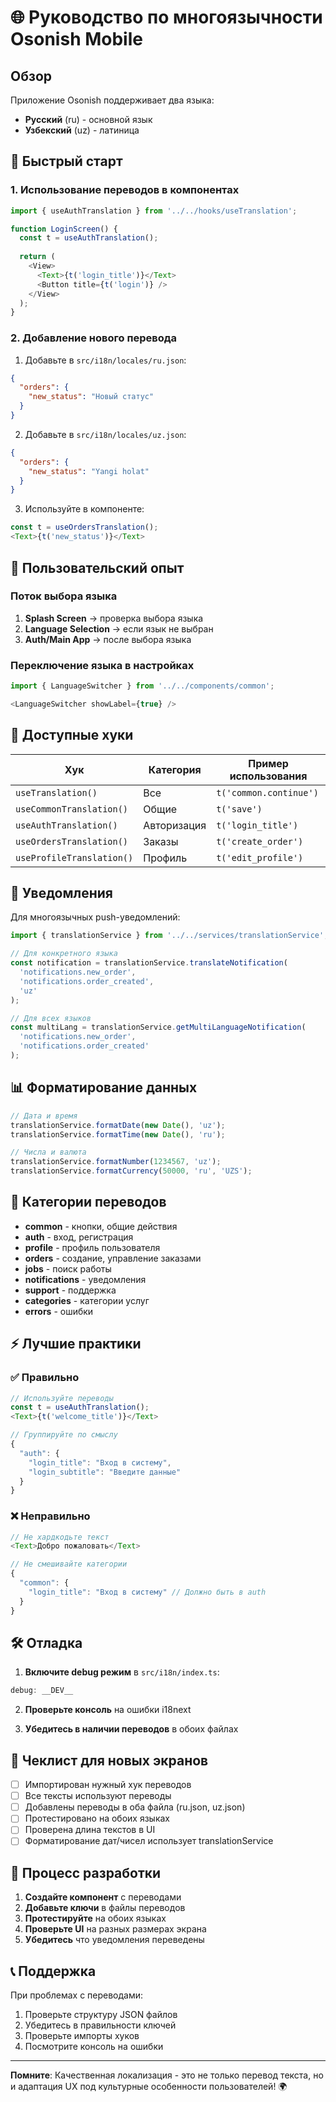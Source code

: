 # 🌐 Руководство по многоязычности Osonish Mobile

## Обзор

Приложение Osonish поддерживает два языка:
- **Русский** (ru) - основной язык
- **Узбекский** (uz) - латиница

## 🚀 Быстрый старт

### 1. Использование переводов в компонентах

```typescript
import { useAuthTranslation } from '../../hooks/useTranslation';

function LoginScreen() {
  const t = useAuthTranslation();
  
  return (
    <View>
      <Text>{t('login_title')}</Text>
      <Button title={t('login')} />
    </View>
  );
}
```

### 2. Добавление нового перевода

1. Добавьте в `src/i18n/locales/ru.json`:
```json
{
  "orders": {
    "new_status": "Новый статус"
  }
}
```

2. Добавьте в `src/i18n/locales/uz.json`:
```json
{
  "orders": {
    "new_status": "Yangi holat"
  }
}
```

3. Используйте в компоненте:
```typescript
const t = useOrdersTranslation();
<Text>{t('new_status')}</Text>
```

## 📱 Пользовательский опыт

### Поток выбора языка
1. **Splash Screen** → проверка выбора языка
2. **Language Selection** → если язык не выбран
3. **Auth/Main App** → после выбора языка

### Переключение языка в настройках
```typescript
import { LanguageSwitcher } from '../../components/common';

<LanguageSwitcher showLabel={true} />
```

## 🔧 Доступные хуки

| Хук | Категория | Пример использования |
|-----|-----------|---------------------|
| `useTranslation()` | Все | `t('common.continue')` |
| `useCommonTranslation()` | Общие | `t('save')` |
| `useAuthTranslation()` | Авторизация | `t('login_title')` |
| `useOrdersTranslation()` | Заказы | `t('create_order')` |
| `useProfileTranslation()` | Профиль | `t('edit_profile')` |

## 🔔 Уведомления

Для многоязычных push-уведомлений:

```typescript
import { translationService } from '../../services/translationService';

// Для конкретного языка
const notification = translationService.translateNotification(
  'notifications.new_order',
  'notifications.order_created',
  'uz'
);

// Для всех языков
const multiLang = translationService.getMultiLanguageNotification(
  'notifications.new_order',
  'notifications.order_created'
);
```

## 📊 Форматирование данных

```typescript
// Дата и время
translationService.formatDate(new Date(), 'uz');
translationService.formatTime(new Date(), 'ru');

// Числа и валюта
translationService.formatNumber(1234567, 'uz');
translationService.formatCurrency(50000, 'ru', 'UZS');
```

## 🎯 Категории переводов

- **common** - кнопки, общие действия
- **auth** - вход, регистрация
- **profile** - профиль пользователя
- **orders** - создание, управление заказами
- **jobs** - поиск работы
- **notifications** - уведомления
- **support** - поддержка
- **categories** - категории услуг
- **errors** - ошибки

## ⚡ Лучшие практики

### ✅ Правильно
```typescript
// Используйте переводы
const t = useAuthTranslation();
<Text>{t('welcome_title')}</Text>

// Группируйте по смыслу
{
  "auth": {
    "login_title": "Вход в систему",
    "login_subtitle": "Введите данные"
  }
}
```

### ❌ Неправильно
```typescript
// Не хардкодьте текст
<Text>Добро пожаловать</Text>

// Не смешивайте категории
{
  "common": {
    "login_title": "Вход в систему" // Должно быть в auth
  }
}
```

## 🛠 Отладка

1. **Включите debug режим** в `src/i18n/index.ts`:
```typescript
debug: __DEV__
```

2. **Проверьте консоль** на ошибки i18next

3. **Убедитесь в наличии переводов** в обоих файлах

## 📝 Чеклист для новых экранов

- [ ] Импортирован нужный хук переводов
- [ ] Все тексты используют переводы
- [ ] Добавлены переводы в оба файла (ru.json, uz.json)
- [ ] Протестировано на обоих языках
- [ ] Проверена длина текстов в UI
- [ ] Форматирование дат/чисел использует translationService

## 🔄 Процесс разработки

1. **Создайте компонент** с переводами
2. **Добавьте ключи** в файлы переводов
3. **Протестируйте** на обоих языках
4. **Проверьте UI** на разных размерах экрана
5. **Убедитесь** что уведомления переведены

## 📞 Поддержка

При проблемах с переводами:
1. Проверьте структуру JSON файлов
2. Убедитесь в правильности ключей
3. Проверьте импорты хуков
4. Посмотрите консоль на ошибки

---

**Помните**: Качественная локализация - это не только перевод текста, но и адаптация UX под культурные особенности пользователей! 🌍
